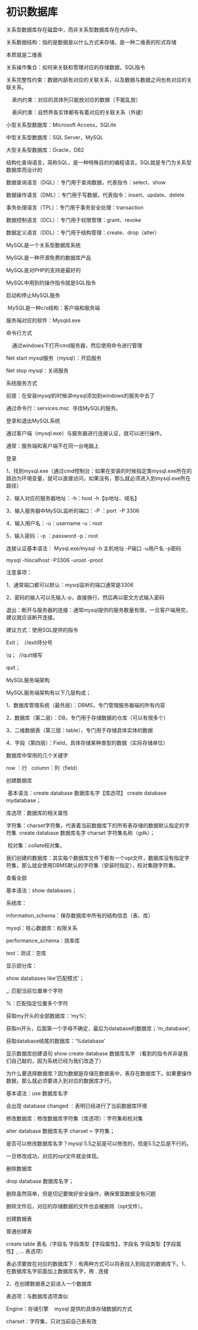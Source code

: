 # 初识数据库

关系型数据库存在磁盘中，而非关系型数据库存在内存中。

关系数据结构：指的是数据是以什么方式来存储，是一种二维表的形式存储

本质就是二维表

关系操作集合：如何来关联和管理对应的存储数据，SQL指令

关系完整性约束：数据内部有对应的关联关系，以及数据与数据之间也有对应的关联关系。

    表内约束：对应的具体列只能放对应的数据（不能乱放）

    表间约束：自然界各实体都有有着对应的关联关系（外键）

小型关系型数据库：Microsoft Access，SQLite

中型关系型数据库：SQL Server，MySQL

大型关系型数据库：Oracle，DB2

结构化查询语言，简称SQL，是一种特殊目的的编程语言。SQL就是专门为关系型数据库而设计的

数据查询语言（DQL）：专门用于查询数据，代表指令：select、show

数据操作语言（DML）：专门用于写数据，代表指令：insert、update、delete

事务处理语言（TPL）：专门用于事务安全处理：transaction

数据控制语言（DCL）：专门用于权限管理：grant、revoke

数据定义语言（DDL）：专门用于结构管理：create、drop（alter）

MySQL是一个关系型数据库系统

MySQL是一种开源免费的数据库产品

MySQL是对PHP的支持是最好的

MySQL中用到的操作指令就是SQL指令

启动和停止MySQL服务

 MySQL是一种c/s结构：客户端和服务端

服务端对应的软件：Mysqld.exe

命令行方式

    通过windows下打开cmd服务器，然后使用命令进行管理

Net start mysql服务（mysql）：开启服务

Net stop mysql：关闭服务

系统服务方式

前提：在安装mysql的时候讲mysql添加到windows的服务中去了

通过命令行：services.msc  寻找MySQL的服务。

登录和退出MySQL系统

通过客户端（mysql.exe）与服务器进行连接认证，就可以进行操作。

通常：服务端和客户端不在同一台电脑上

登录

1、找到mysql.exe（通过cmd控制台：如果在安装的时候指定类mysql.exe所在的路劲为环境变量，就可以直接访问，如果没有，那么就必须进入到mysql.exe所在路径）

2、输入对应的服务器地址：-h：host -h【ip地址、域名】

3、输入服务器中MySQL监听的端口：-P ：port  -P 3306

4、输入用户名：-u：username -u：root

5、输入密码：-p ：password -p：root

连接认证基本语法： Mysql.exe/mysql -h 主机地址 -P端口 -u用户名 -p密码

mysql -hlocalhost -P3306 -uroot -proot

注意事项：

1、通常端口都可以默认：mysql监听的端口通常是3306   

2、密码的输入可以先输入-p，直接换行，然后再以密文方式输入密码

退出：断开与服务器的连接：通常mysql提供的服务数量有限，一旦客户端用完，建议就应该断开连接。

建议方式：使用SQL提供的指令

Exit；   //exit待分号

\q；  //quit缩写

quit； 

MySQL服务端架构

MySQL服务端架构有以下几层构成；

1、数据库管理系统（最外层）：DBMS，专门管理服务器端的所有内容

2、数据库（第二层）：DB，专门用于存储数据的仓库（可以有很多个）

3、二维数据表（第三层：table），专门用于存储具体实体的数据

4、字段（第四层）：Field，具体存储某种类型的数据（实际存储单位）

数据库中常用的几个关键字

row ：行   column：列（field）

创建数据库

 基本语法：create database 数据库名字【库选项】 create database mydatabase； 

库选项：数据库的相关属性   

字符集：charset字符集，代表着当前数据库下的所有表存储的数据默认指定的字符集  create database 数据库名字 charset 字符集名称（gdk）；

 校对集：collate校对集，

我们创建的数据库：其实每个数据库文件下都有一个opt文件，数据库没有指定字符集，那么就会使用DBMS默认的字符集（安装时指定），校对集随字符集。

查看全部

基本语法：show databases；

系统库：

information_schema：保存数据库中所有的结构信息（表、库）

mysql：核心数据库：权限关系

performance_schema：效率库

test：测试：空库

显示部分库：

show databases like'匹配模式'；

_: 匹配当前位置单个字符

%：匹配指定位置多个字符

获取my开头的全部数据库：‘my%’;

获取m开头，后面第一个字母不确定，最后为database的数据库；‘m_database’;

获取database结尾的数据库：‘%database’

显示数据库创建语句 show create database 数据库名字 （看到的指令并非是我们自己敲的，因为系统已经为我们改造了）

为什么要选择数据库？因为数据是存储在数据表中，表存在数据库下。如果要操作数据，那么就必须要进入到对应的数据库才行。

基本语法：use 数据库名字

会出现 database changed ：表明已经进行了当前数据库环境

修改数据库：修改数据库字符集（库选项）：字符集和校对集

alter database 数据库名字 charset = 字符集；

是否可以修改数据库名字？mysql 5.5之前是可以修改的，但是5.5之后是不行的。

一旦修改成功，对应的opt文件就会体现。

删除数据库

drop database 数据库名字；

删除虽然简单，但是切记要做好安全操作，确保里面数据没有问题

删除文件后，对应的存储数据的文件也会被删除（opt文件）。

创建数据表

普通创建表

create table 表名（字段名 字段类型【字段属性】，字段名 字段类型【字段属性】, ... 表选项）

表必须要放在对应的数据库下：有两种方式可以将表挂入到指定的数据库下。1、在数据库名字前面加上数据库名字，用 . 连接

2、在创建数据表之前进入一个数据库

表选项：与数据库选项类似

Engine：存储引擎    mysql 提供的具体存储数据的方式

charset：字符集，只对当前自己表有效
